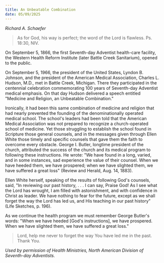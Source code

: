 ```yaml
---
title: An Unbeatable Combination
date: 05/09/2025
---
```


_Richard A. Schaefer_

> <p></p>
> As for God, his way is perfect; the word of the Lord is flawless. Ps. 18:30, NIV.

On September 5, 1866, the first Seventh-day Adventist health-care facility, the Western Health Reform Institute (later Battle Creek Sanitarium), opened to the public.

On September 5, 1966, the president of the United States, Lyndon B. Johnson, and the president of the American Medical Association, Charles L. Hudson, M.D., met in Battle Creek, Michigan. There they participated in the centennial celebration commemorating 100 years of Seventh-day Adventist medical emphasis. On that day Hudson delivered a speech entitled "Medicine and Religion, an Unbeatable Combination."

Ironically, it had been this same combination of medicine and religion that had nearly prevented the founding of the denominationally operated medical school. The school's leaders had been told that the American Medical Association was not prepared to recognize a church-operated school of medicine. Yet those struggling to establish the school found in Scripture those general counsels, and in the messages given through Ellen White those timely and specific counsels that gave them the faith to overcome every obstacle. George I. Butler, longtime president of the church, attributed the success of the church and its medical program to following these instructions. He wrote: "We have found in a long, varied, and in some instances, sad experience the value of their counsel. When we have heeded them, we have prospered; when we have slighted them, we have suffered a great loss" (Review and Herald, Aug. 14, 1883).

Ellen White herself, speaking of the results of following God's counsels, said, "In reviewing our past history, . . . I can say, Praise God! As I see what the Lord has wrought, I am filled with astonishment, and with confidence in Christ as leader. We have nothing to fear for the future, except as we shall forget the way the Lord has led us, and His teaching in our past history" (Life Sketches, p. 196).

As we continue the health program we must remember George Butler's words: "When we have heeded [God's instructions], we have prospered. When we have slighted them, we have suffered a great loss."

> <callout></callout>
> Lord, help me never to forget the way You have led me in the past. Thank You.

_Used by permission of Health Ministries, North American Division of Seventh-day Adventists._